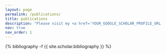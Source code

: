```yaml
---
layout: page
permalink: /publications/
title: publications
description: "Please visit my <a href='YOUR_GOOGLE_SCHOLAR_PROFILE_URL' style='text-decoration: underline;'>Google Scholar profile</a> for a more up-to-date list."
nav: true
nav_order: 1
---
```

<!-- _pages/publications.md -->
<div class="publications">
{% bibliography -f {{ site.scholar.bibliography }} %}
</div>
